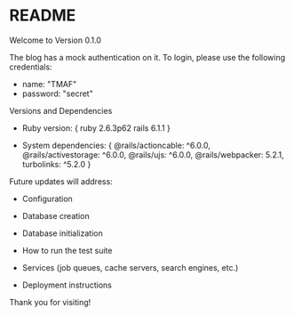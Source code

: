 # README

Welcome to Version 0.1.0 

The blog has a mock authentication on it. To login, please use the following credentials:

* name: "TMAF"
* password: "secret"

Versions and Dependencies

* Ruby version: {
    ruby 2.6.3p62
    rails 6.1.1 
  }

* System dependencies: {
    @rails/actioncable: ^6.0.0,
    @rails/activestorage: ^6.0.0,
    @rails/ujs: ^6.0.0,
    @rails/webpacker: 5.2.1,
    turbolinks: ^5.2.0
  }


Future updates will address:

* Configuration

* Database creation

* Database initialization

* How to run the test suite

* Services (job queues, cache servers, search engines, etc.)

* Deployment instructions

Thank you for visiting! 